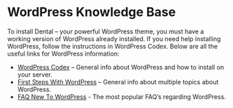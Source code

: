 # WordPress Knowledge Base

To install Dental – your powerful WordPress theme, you must have a working version of WordPress already installed. If you need help installing WordPress, follow the instructions in WordPress Codex. Below are all the useful links for WordPress information:

- [WordPress Codex](https://wordpress.org/support/article/how-to-install-wordpress/) – General info about WordPress and how to install on your server.
- [First Steps With WordPress](https://wordpress.org/support/article/first-steps-with-wordpress/) – General info about multiple topics about WordPress.
- [FAQ New To WordPress](https://codex.wordpress.org/FAQ_New_To_WordPress) - The most popular FAQ’s regarding WordPress.
